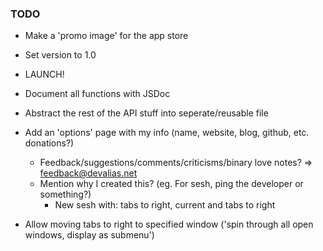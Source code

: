 ### TODO

* Make a 'promo image' for the app store
* Set version to 1.0
* LAUNCH!

* Document all functions with JSDoc
* Abstract the rest of the API stuff into seperate/reusable file
* Add an 'options' page with my info (name, website, blog, github, etc. donations?)
  * Feedback/suggestions/comments/criticisms/binary love notes? => feedback@devalias.net
  * Mention why I created this? (eg. For sesh, ping the developer or something?)
    * New sesh with: tabs to right, current and tabs to right
* Allow moving tabs to right to specified window ('spin through all open windows, display as submenu')

